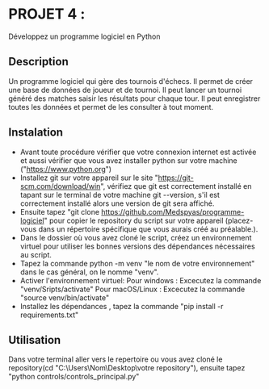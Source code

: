 # PROJET 4 :

Développez un programme logiciel en Python

## Description

Un programme logiciel qui gère des tournois d'échecs. Il permet de créer une base de données de joueur et de tournoi.
Il peut lancer un tournoi généré des matches saisir les résultats pour chaque tour. Il peut enregistrer toutes les données et permet de les consulter à tout moment.

## Instalation

- Avant toute procédure vérifier que votre connexion internet est activée et aussi vérifier que vous avez installer python sur votre machine ("https://www.python.org")
- Installez git sur votre appareil sur le site "https://git-scm.com/download/win", vérifiez que git est correctement installé en tapant sur le terminal de votre machine git --version, 
s'il est correctement installé alors une version de git sera affiché.
- Ensuite tapez "git clone https://github.com/Medspyas/programme-logiciel" pour copier le repository du script sur votre appareil (placez-vous dans un répertoire spécifique que vous aurais créé au préalable.).
- Dans le dossier où vous avez cloné le script, créez un environnement virtuel pour utiliser les bonnes versions des dépendances nécessaires au script.
- Tapez la commande python -m venv "le nom de votre environnement" dans le cas général, on le nomme "venv".
- Activer l'environnement virtuel:
    Pour windows : Excecutez la  commande "venv/Sripts/activate"
    Pour macOS/Linux : Excecutez la commande "source venv/bin/activate"
- Installez les dépendances , tapez la commande "pip install -r requirements.txt"

## Utilisation

Dans votre terminal aller vers le repertoire ou vous avez cloné le repository(cd "C:\Users\Nom\Desktop\votre repository"), ensuite tapez "python controls/controls_principal.py"